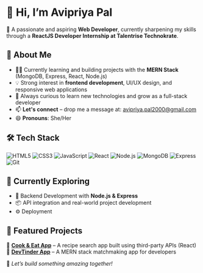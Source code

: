 # 👋 Hi, I’m Avipriya Pal

🎯 A passionate and aspiring **Web Developer**, currently sharpening my skills through a **ReactJS Developer Internship at Talentrise Technokrate**.

## 🚀 About Me

- 👩‍💻 Currently learning and building projects with the **MERN Stack** (MongoDB, Express, React, Node.js)
- 💡 Strong interest in **frontend development**, UI/UX design, and responsive web applications
- 💬 Always curious to learn new technologies and grow as a full-stack developer
- 📫 **Let's connect** – drop me a message at: [avipriya.pal2000@gmail.com](mailto:avipriya.pal2000@gmail.com)
- 😄 **Pronouns**: She/Her

## 🛠️ Tech Stack
![HTML5](https://img.shields.io/badge/HTML5-E34F26?style=flat&logo=html5&logoColor=white)
![CSS3](https://img.shields.io/badge/CSS3-1572B6?style=flat&logo=css3&logoColor=white)
![JavaScript](https://img.shields.io/badge/JavaScript-F7DF1E?style=flat&logo=javascript&logoColor=black)
![React](https://img.shields.io/badge/React-20232A?style=flat&logo=react&logoColor=61DAFB)
![Node.js](https://img.shields.io/badge/Node.js-43853D?style=flat&logo=node.js&logoColor=white)
![MongoDB](https://img.shields.io/badge/MongoDB-4EA94B?style=flat&logo=mongodb&logoColor=white)
![Express](https://img.shields.io/badge/Express.js-000000?style=flat&logo=express&logoColor=white)
![Git](https://img.shields.io/badge/Git-F05032?style=flat&logo=git&logoColor=white)

## 🌱 Currently Exploring
- 🔧 Backend Development with **Node.js & Express**
- 📦 API integration and real-world project development
- ⚙️ Deployment

## 📂 Featured Projects
🔹 [**Cook & Eat App**](https://cook-and-eat.netlify.app/) – A recipe search app built using third-party APIs (React)  
🔹 [**DevTinder App**](https://melodious-druid-02a6ca.netlify.app/) – A MERN stack matchmaking app for developers

🔗 _Let’s build something amazing together!_
